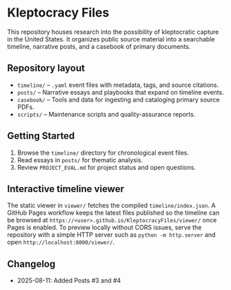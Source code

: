 # Kleptocracy Files

This repository houses research into the possibility of kleptocratic capture in the United States. It organizes public source material into a searchable timeline, narrative posts, and a casebook of primary documents.

## Repository layout
- `timeline/` – `.yaml` event files with metadata, tags, and source citations.
- `posts/` – Narrative essays and playbooks that expand on timeline events.
- `casebook/` – Tools and data for ingesting and cataloging primary source PDFs.
- `scripts/` – Maintenance scripts and quality-assurance reports.

## Getting Started
1. Browse the `timeline/` directory for chronological event files.
2. Read essays in `posts/` for thematic analysis.
3. Review `PROJECT_EVAL.md` for project status and open questions.

## Interactive timeline viewer
The static viewer in `viewer/` fetches the compiled `timeline/index.json`. A GitHub Pages workflow keeps the latest files published so the timeline can be browsed at `https://<user>.github.io/KleptocracyFiles/viewer/` once Pages is enabled. To preview locally without CORS issues, serve the repository with a simple HTTP server such as `python -m http.server` and open `http://localhost:8000/viewer/`.

## Changelog
- 2025-08-11: Added Posts #3 and #4
